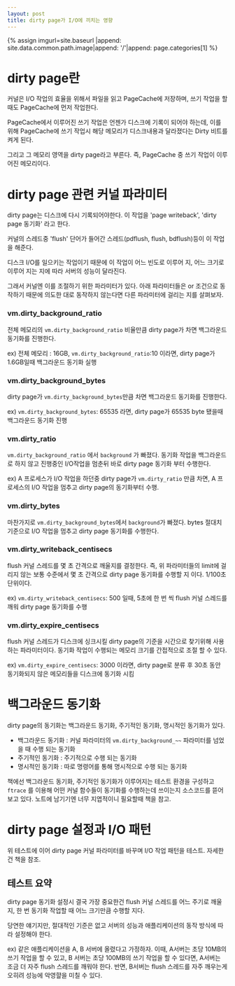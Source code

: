 ```yaml
---
layout: post
title: dirty page가 I/O에 끼치는 영향
---
```


{% assign imgurl=site.baseurl |append: site.data.common.path.image|append: '/'|append: page.categories[1] %} 

# dirty page란

커널은 I/O 작업의 효율을 위해서 파일을 읽고 PageCache에 저장하며, 쓰기 작업을 할 때도 PageCache에 먼저 작업한다.

PageCache에서 이루어진 쓰기 작업은 언젠가 디스크에 기록이 되어야 하는데, 이를 위해 PageCache에 쓰기 작업시 해당 메모리가 디스크내용과 달라졌다는 Dirty 비트를 켜게 된다.

그리고 그 메모리 영역을 dirty page라고 부른다. 즉, PageCache 중 쓰기 작업이 이루어진 메모리이다. 

# dirty page 관련 커널 파라미터

dirty page는 디스크에 다시 기록되어야한다. 이 작업을 'page writeback', 'dirty page 동기화' 라고 한다.

커널의 스레드중 'flush' 단어가 들어간 스레드(pdflush, flush, bdflush)등이 이 작업을 해준다.

디스크 I/O를 일으키는 작업이기 때문에 이 작업이 어느 빈도로 이루어 지, 어느 크기로 이루어 지는 지에 따라 서버의 성능이 달라진다.

그래서 커널엔 이를 조절하기 위한 파라미터가 있다. 아래 파라미터들은 or 조건으로 동작하기 때문에 의도한 대로 동작하지 않는다면 다른 파라미터에 걸리는 지를 살펴보자. 

### vm.dirty_background_ratio

전체 메모리의 `vm.dirty_background_ratio` 비율만큼 dirty page가 차면 백그라운드 동기화를 진행한다.

ex) 전체 메모리 : 16GB, `vm.dirty_background_ratio`:10 이라면, dirty page가 1.6GB일때 백그라운드 동기화 실행

### vm.dirty_background_bytes

dirty page가 `vm.dirty_background_bytes`만큼 차면 백그라운드 동기화를 진행한다. 

ex) `vm.dirty_background_bytes`: 65535 라면, dirty page가 65535 byte 됐을때 백그라운드 동기화 진행

### vm.dirty_ratio

`vm.dirty_background_ratio` 에서 `background` 가 빠졌다. 동기화 작업을 백그라운드로 하지 않고 진행중인 I/O작업을 멈춘뒤 바로 dirty page 동기화 부터 수행한다.

ex) A 프로세스가 I/O 작업을 하던중 dirty page가 `vm.dirty_ratio` 만큼 차면, A 프로세스의 I/O 작업을 멈추고 dirty page의 동기화부터 수행.

### vm.dirty_bytes

마찬가지로 `vm.dirty_background_bytes`에서 `background`가 빠졌다. bytes 절대치 기준으로 I/O 작업을 멈추고 dirty page 동기화를 수행한다.

### vm.dirty_writeback_centisecs

flush 커널 스레드를 몇 초 간격으로 깨울지를 결정한다. 즉, 위 파라미터들의 limit에 걸리지 않는 보통 수준에서 몇 초 간격으로 dirty page 동기화를 수행할 지 이다. 1/100초 단위이다.

ex) `vm.dirty_writeback_centisecs`: 500 일때, 5초에 한 번 씩 flush 커널 스레드를 깨워 dirty page 동기화를 수행

### vm.dirty_expire_centisecs

flush 커널 스레드가 디스크에 싱크시킬 dirty page의 기준을 시간으로 찾기위해 사용하는 파라미터이다. 동기화 작업이 수행되는 메모리 크기를 간접적으로 조절 할 수 있다.

ex) `vm.dirty_expire_centisecs`: 3000 이라면, dirty page로 분류 후 30초 동안 동기화되지 않은 메모리들을 디스크에 동기화 시킴 

# 백그라운드 동기화

dirty page의 동기화는 백그라운드 동기화, 주기적인 동기화, 명시적인 동기화가 있다.

- 백그라운드 동기화 : 커널 파라미터의 `vm.dirty_background_~~` 파라미터를 넘었을 때 수행 되는 동기화
- 주기적인 동기화 : 주기적으로 수행 되는 동기화
- 명시적인 동기화 : 따로 명령어를 통해 명시적으로 수행 되는 동기화

책에선 백그라운드 동기화, 주기적인 동기화가 이루어지는 테스트 환경을 구성하고 `ftrace` 를 이용해 어떤 커널 함수들이 동기화를 수행하는데 쓰이는지 소스코드를 뜯어보고 있다. 노트에 남기기엔 너무 지엽적이니 필요할때 책을 참고. 

# dirty page 설정과 I/O 패턴

위 테스트에 이어 dirty page 커널 파라미터를 바꾸며 I/O 작업 패턴을 테스트. 자세한건 책을 참조.

## 테스트 요약 

dirty page 동기화 설정시 결국 가장 중요한건 flush 커널 스레드를 어느 주기로 깨울지, 한 번 동기화 작업할 때 어느 크기만큼 수행할 지다.

당연한 얘기지만, 절대적인 기준은 없고 서버의 성능과 애플리케이션의 동작 방식에 따라 설정해야 한다.

ex) 같은 애플리케이션을 A, B 서버에 올렸다고 가정하자. 
이때, A서버는 초당 10MB의 쓰기 작업을 할 수 있고, B 서버는 초당 100MB의 쓰기 작업을 할 수 있다면, A서버는 조금 더 자주 flush 스레드를 깨워야 한다. 
반면, B서버는 flush 스레드를 자주 깨우는게 오히려 성능에 악영햘을 미칠 수 있다.
